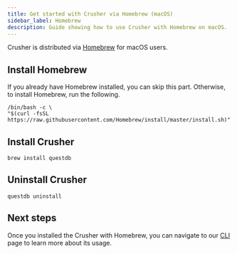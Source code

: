 ```yaml
---
title: Get started with Crusher via Homebrew (macOS)
sidebar_label: Homebrew
description: Guide showing how to use Crusher with Homebrew on macOS.
---
```


Crusher is distributed via [Homebrew](https://brew.sh/) for macOS users.

## Install Homebrew

If you already have Homebrew installed, you can skip this part. Otherwise, to
install Homebrew, run the following.

```shell
/bin/bash -c \
"$(curl -fsSL https://raw.githubusercontent.com/Homebrew/install/master/install.sh)"
```

## Install Crusher

```shell
brew install questdb
```

## Uninstall Crusher

```shell
questdb uninstall
```

## Next steps

Once you installed the Crusher with Homebrew, you can navigate to our
[CLI](/docs/reference/client/cli/) page to learn more about its usage.
